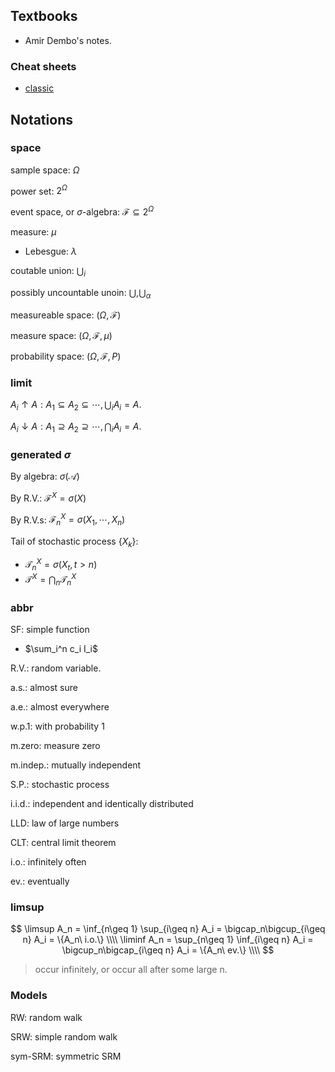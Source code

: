 ## Textbooks

  - Amir Dembo's notes.

### Cheat sheets

  - [classic](https://static1.squarespace.com/static/54bf3241e4b0f0d81bf7ff36/t/55e9494fe4b011aed10e48e5/1441352015658/probability_cheatsheet.pdf)

## Notations
### space
sample space: $\Omega$

power set: $2^\Omega$

event space, or $\sigma$-algebra: $\mathcal{F}\subseteq 2^\Omega$

measure: $\mu$
  - Lebesgue: $\lambda$

coutable union: $\bigcup_i$

possibly uncountable unoin: $\bigcup, \bigcup_\alpha$

measureable space: $(\Omega,\mathcal{F})$

measure space: $(\Omega,\mathcal{F},\mu)$

probability space: $(\Omega,\mathcal{F},P)$

### limit
$A_i\uparrow A: A_1\subseteq A_2\subseteq\cdots,\bigcup_i A_i=A$.

$A_i\downarrow A: A_1\supseteq A_2\supseteq\cdots,\bigcap_i A_i=A$.

### generated $\sigma$
By algebra: $\sigma(\mathcal{A})$

By R.V.: $\mathcal{F}^X = \sigma(X)$

By R.V.s: $\mathcal{F}_n^X = \sigma (X_1,\cdots,X_n)$

Tail of stochastic process $\{X_k\}$:

  - $\mathcal{T}_n^X = \sigma (X_t, t>n)$
  - $\mathcal{T}^X = \bigcap_n \mathcal{T}_n^X$

### abbr
SF: simple function
  
  - $\sum_i^n c_i I_i$

R.V.: random variable.

a.s.: almost sure

a.e.: almost everywhere

w.p.1: with probability 1

m.zero: measure zero

m.indep.: mutually independent

S.P.: stochastic process

i.i.d.: independent and identically distributed

LLD: law of large numbers

CLT: central limit theorem

i.o.: infinitely often

ev.: eventually

### limsup

$$
  \limsup A_n = \inf_{n\geq 1} \sup_{i\geq n} A_i = \bigcap_n\bigcup_{i\geq n} A_i = \{A_n\ i.o.\}  \\\\
  \liminf A_n = \sup_{n\geq 1} \inf_{i\geq n} A_i = \bigcup_n\bigcap_{i\geq n} A_i = \{A_n\ ev.\}  \\\\
$$

> occur infinitely, or occur all after some large n.

### Models
RW: random walk

SRW: simple random walk

sym-SRM: symmetric SRM